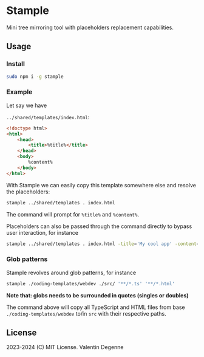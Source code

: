 # Stample

Mini tree mirroring tool with placeholders replacement capabilities.

## Usage

### Install

```bash
sudo npm i -g stample
```

### Example

Let say we have

`../shared/templates/index.html`:

```html
<!doctype html>
<html>
	<head>
		<title>%title%</title>
	</head>
	<body>
		%content%
	</body>
</html>
```

With Stample we can easily copy this template somewhere else and resolve the placeholders:

```bash
stample ../shared/templates . index.html
```

The command will prompt for `%title%` and `%content%`.

Placeholders can also be passed through the command directly to bypass user interaction, for instance

```bash
stample ../shared/templates . index.html -title='My cool app' -content='<h1>Hello</h1>'
```

### Glob patterns

Stample revolves around glob patterns, for instance

```bash
stample ./coding-templates/webdev ./src/ '**/*.ts' '**/*.html'
```

**Note that: globs needs to be surrounded in quotes (singles or doubles)**

The command above will copy all TypeScript and HTML files from base `./coding-templates/webdev` to/in `src` with their respective paths.

## License

2023-2024 (C) MIT License. Valentin Degenne
